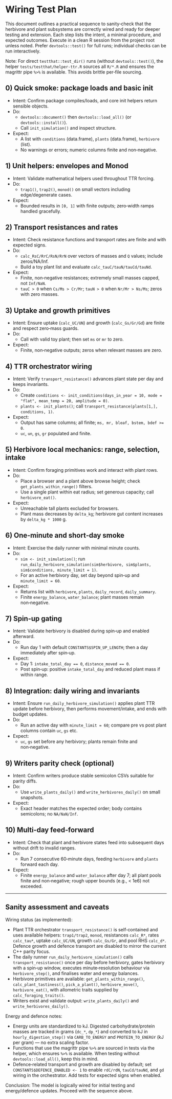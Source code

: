 # Wiring Test Plan

This document outlines a practical sequence to sanity‑check that the herbivore and plant
subsystems are correctly wired and ready for deeper testing and extension. Each step lists
the intent, a minimal procedure, and expected outcomes. Execute in a clean R session from the
project root unless noted. Prefer `devtools::test()` for full runs; individual checks can be
run interactively.

Note: For direct `testthat::test_dir()` runs (without `devtools::test()`), the helper
`tests/testthat/helper-ttr.R` sources all `R/*.R` and ensures the magrittr pipe `%>%` is
available. This avoids brittle per‑file sourcing.

## 0) Quick smoke: package loads and basic init

- Intent: Confirm package compiles/loads, and core init helpers return sensible objects.
- Do:
  - `devtools::document()` then `devtools::load_all()` (or `devtools::install()`).
  - Call `init_simulation()` and inspect structure.
- Expect:
  - A list with `conditions` (data.frame), `plants` (data.frame), `herbivore` (list).
  - No warnings or errors; numeric columns finite and non‑negative.

## 1) Unit helpers: envelopes and Monod

- Intent: Validate mathematical helpers used throughout TTR forcing.
- Do:
  - `trap1()`, `trap2()`, `monod()` on small vectors including edge/degenerate cases.
- Expect:
  - Bounded results in `[0, 1]` with finite outputs; zero‑width ramps handled gracefully.

## 2) Transport resistances and rates

- Intent: Check resistance functions and transport rates are finite and with expected signs.
- Do:
  - `calc_RsC/RrC/RsN/RrN` over vectors of masses and `Q` values; include zeros/NA/Inf.
  - Build a toy plant list and evaluate `calc_tauC/tauN/tauCd/tauNd`.
- Expect:
  - Finite, non‑negative resistances; extremely small masses capped, not `Inf/NaN`.
  - `tauC > 0` when `Cs/Ms > Cr/Mr`; `tauN > 0` when `Nr/Mr > Ns/Ms`; zeros with zero masses.

## 3) Uptake and growth primitives

- Intent: Ensure uptake (`calc_UC/UN`) and growth (`calc_Gs/Gr/Gd`) are finite and respect
  zero‑mass guards.
- Do:
  - Call with valid toy plant; then set `ms` or `mr` to zero.
- Expect:
  - Finite, non‑negative outputs; zeros when relevant masses are zero.

## 4) TTR orchestrator wiring

- Intent: Verify `transport_resistance()` advances plant state per day and keeps invariants.
- Do:
  - Create `conditions <- init_conditions(days_in_year = 10, mode = "flat", mean_temp = 20,
    amplitude = 0)`.
  - `plants <- init_plants()`; call `transport_resistance(plants[1,], conditions, 1)`.
- Expect:
  - Output has same columns; all finite; `ms, mr, bleaf, bstem, bdef >= 0`.
  - `uc`, `un`, `gs`, `gr` populated and finite.

## 5) Herbivore local mechanics: range, selection, intake

- Intent: Confirm foraging primitives work and interact with plant rows.
- Do:
  - Place a browser and a plant above browse height; check `get_plants_within_range()` filters.
  - Use a single plant within eat radius; set generous capacity; call `herbivore_eat()`.
- Expect:
  - Unreachable tall plants excluded for browsers.
  - Plant mass decreases by `delta_kg`; herbivore gut content increases by `delta_kg * 1000` g.

## 6) One‑minute and short‑day smoke

- Intent: Exercise the daily runner with minimal minute counts.
- Do:
  - `sim <- init_simulation()`; run `run_daily_herbivore_simulation(sim$herbivore, sim$plants,
    sim$conditions, minute_limit = 1)`.
  - For an active herbivory day, set day beyond spin‑up and `minute_limit = 60`.
- Expect:
  - Returns list with `herbivore`, `plants`, `daily_record`, `daily_summary`.
  - Finite `energy_balance`, `water_balance`; plant masses remain non‑negative.

## 7) Spin‑up gating

- Intent: Validate herbivory is disabled during spin‑up and enabled afterward.
- Do:
  - Run day 1 with default `CONSTANTS$SPIN_UP_LENGTH`; then a day immediately after spin‑up.
- Expect:
  - Day 1: `intake_total_day == 0`, `distance_moved == 0`.
  - Post spin‑up: positive `intake_total_day` and reduced plant mass if within range.

## 8) Integration: daily wiring and invariants

- Intent: Ensure `run_daily_herbivore_simulation()` applies plant TTR update before herbivory,
  then performs movement/intake, and ends with budget updates.
- Do:
  - Run an active day with `minute_limit = 60`; compare pre vs post plant columns contain
    `uc`, `gs` etc.
- Expect:
  - `uc`, `gs` set before any herbivory; plants remain finite and non‑negative.

## 9) Writers parity check (optional)

- Intent: Confirm writers produce stable semicolon CSVs suitable for parity diffs.
- Do:
  - Use `write_plants_daily()` and `write_herbivores_daily()` on small snapshots.
- Expect:
  - Exact header matches the expected order; body contains semicolons; no `NA/NaN/Inf`.

## 10) Multi‑day feed‑forward

- Intent: Check that plant and herbivore states feed into subsequent days without drift to
  invalid ranges.
- Do:
  - Run 7 consecutive 60‑minute days, feeding `herbivore` and `plants` forward each day.
- Expect:
  - Finite `energy_balance` and `water_balance` after day 7; all plant pools finite and
    non‑negative; rough upper bounds (e.g., < 1e6) not exceeded.

---

## Sanity assessment and caveats

Wiring status (as implemented):

- Plant TTR orchestrator `transport_resistance()` is self‑contained and uses available helpers:
  `trap1/trap2`, `monod`, resistances `calc_R*`, rates `calc_tau*`, uptake `calc_UC/UN`,
  growth `calc_Gs/Gr`, and pool RHS `calc_d*`. Defence growth and defence transport are
  disabled to mirror the current C++ parity focus.
- The daily runner `run_daily_herbivore_simulation()` calls `transport_resistance()` once per
  day before herbivory, gates herbivory with a spin‑up window, executes minute‑resolution
  behaviour via `herbivore_step()`, and finalises water and energy balances.
- Herbivore primitives are available: `get_plants_within_range()`, `calc_plant_tastiness()`,
  `pick_a_plant()`, `herbivore_move()`, `herbivore_eat()`, with allometric traits supplied by
  `calc_foraging_traits()`.
- Writers exist and validate output: `write_plants_daily()` and `write_herbivores_daily()`.

Energy and defence notes:

- Energy units are standardized to kJ. Digested carbohydrate/protein masses are tracked in grams
  (`dc_*`, `dp_*`) and converted to kJ in `hourly_digestion_step()` via `CARB_TO_ENERGY` and
  `PROTEIN_TO_ENERGY` (kJ per gram) — no extra scaling factor.
- Functions that use the magrittr pipe `%>%` are sourced in tests via the helper, which ensures
  `%>%` is available. When testing without `devtools::load_all()`, keep this in mind.
- Defence‑related transport and growth are disabled by default; set
  `CONSTANTS$DEFENCE_ENABLED <- 1` to enable `rdC/rdN`, `tauCd/tauNd`, and `gd` wiring in the
  orchestrator. Add tests for expected signs when enabled.

Conclusion: The model is logically wired for initial testing and energy/defence updates. Proceed
with the sequence above.
